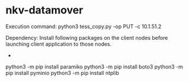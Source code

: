 # nkv-datamover


Execution command:
python3 tess_copy.py -op PUT -c 10.1.51.2

Dependency:
Install following packages on the client nodes before launching client application to those nodes.

- 

python3 -m pip install paramiko
python3 -m pip install boto3
python3 -m pip install pyminio
python3 -m pip install ntplib

